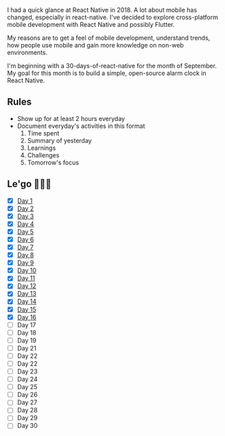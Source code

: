 I had a quick glance at React Native in 2018. A lot about mobile has changed, especially in react-native. I've decided to explore cross-platform mobile development with React Native and possibly Flutter.

My reasons are to get a feel of mobile development, understand trends, how people use mobile and gain more knowledge on non-web environments.

I'm beginning with a 30-days-of-react-native for the month of September. My goal for this month is to build a simple, open-source alarm clock in React Native.

## Rules

- Show up for at least 2 hours everyday
- Document everyday's activities in this format
  1. Time spent
  2. Summary of yesterday
  3. Learnings
  4. Challenges
  5. Tomorrow's focus

## Le'go 🚀🚀🚀

- [x] [Day 1](https://github.com/vickOnRails/react-native-30/blob/master/days/01.md)
- [x] [Day 2](https://github.com/vickOnRails/react-native-30/blob/master/days/02.md)
- [x] [Day 3](https://github.com/vickOnRails/react-native-30/blob/master/days/03.md)
- [x] [Day 4](https://github.com/vickOnRails/react-native-30/blob/master/days/04.md)
- [x] [Day 5](https://github.com/vickOnRails/react-native-30/blob/master/days/05.md)
- [x] [Day 6](https://github.com/vickOnRails/react-native-30/blob/master/days/06.md)
- [x] [Day 7](https://github.com/vickOnRails/react-native-30/blob/master/days/07.md)
- [x] [Day 8](https://github.com/vickOnRails/react-native-30/blob/master/days/08.md)
- [x] [Day 9](https://github.com/vickOnRails/react-native-30/blob/master/days/09.md)
- [x] [Day 10](https://github.com/vickOnRails/react-native-30/blob/master/days/10.md)
- [x] [Day 11](https://github.com/vickOnRails/react-native-30/blob/master/days/11.md)
- [x] [Day 12](https://github.com/vickOnRails/react-native-30/blob/master/days/12.md)
- [x] [Day 13](https://github.com/vickOnRails/react-native-30/blob/master/days/13.md)
- [x] [Day 14](https://github.com/vickOnRails/react-native-30/blob/master/days/14.md)
- [x] [Day 15](https://github.com/vickOnRails/react-native-30/blob/master/days/15.md)
- [x] [Day 16](https://github.com/vickOnRails/react-native-30/blob/master/days/16.md)
- [ ] Day 17
- [ ] Day 18
- [ ] Day 19
- [ ] Day 21
- [ ] Day 22
- [ ] Day 22
- [ ] Day 23
- [ ] Day 24
- [ ] Day 25
- [ ] Day 26
- [ ] Day 27
- [ ] Day 28
- [ ] Day 29
- [ ] Day 30
